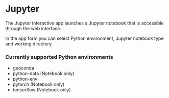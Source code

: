 # Jupyter
The Jupyter interactive app launches a Jupyter notebook that is accessible through the web interface.

In the app form you can select Python environment, Jupyter notebook type and working directory.
### Currently supported Python environments
 - geoconda
 - python-data (Notebook only)
 - python-env
 - pytorch (Notebook only)
 - tensorflow (Notebook only)
